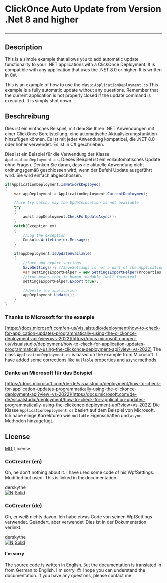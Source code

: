 ﻿# ClickOnce Auto Update from Version .Net 8 and higher<hr/>
## Description
This is a simple example that allows you to add automatic update
functionality to your .NET applications with a ClickOnce Deployment.
It is compatible with any application that uses the .NET 8.0 or higher.
It is written in C#.

This is an example of how to use the class: `ApplicationDeployment.cs`
This example is a fully automatic update without any questions.
Remember that the current application is not properly closed if
the update command is executed. It is simply shot down.

## Beschreibung
Dies ist ein einfaches Beispiel, mit dem Sie Ihren .NET Anwendungen mit
einer ClickOnce Bereitstellung, eine automatische Aktualisierungsfunktion
hinzufügen können. Es ist mit jeder Anwendung kompatibel, die .NET 8.0
oder höher verwendet. Es ist in C# geschrieben.

Dies ist ein Beispiel für die Verwendung der Klasse `ApplicationDeployment.cs`: Dieses Beispiel
ist ein vollautomatisches Update ohne Fragen. Denken Sie daran, dass die
aktuelle Anwendung nicht ordnungsgemäß geschlossen wird, wenn der Befehl
Update ausgeführt wird. Sie wird einfach abgeschossen.

```csharp
if(ApplicationDeployment.IsNetworkDeployed)
{
    var appDeployment = ApplicationDeployment.CurrentDeployment;

    //use try catch, may the UpdateLocation is not available
    try
    {
        await appDeployment.CheckForUpdateAsync();
    }
    catch(Exception ex)
    {
        //Log the exception
        Console.WriteLine(ex.Message);
    }

    if(appDeployment.IsUpdateAvailable)
    {
        //Save and export settings
        SaveSettings(); //SaveSettings is not a part of the ApplicationDeployment or ExportHelper class
        var settingsExportHelper = new SettingsExportHelper(Properties.Settings.Default, @"C:\Temp\ExportSettings.json");
        //true means that is human readable (well formated)
        settingsExportHelper.Export(true);
        
        //Update the application
        appDeployment.Update();
    }
}
```

### Thanks to Microsoft for the example
[https://docs.microsoft.com/en-us/visualstudio/deployment/how-to-check-for-application-updates-programmatically-using-the-clickonce-deployment-api?view=vs-2022](https://docs.microsoft.com/en-us/visualstudio/deployment/how-to-check-for-application-updates-programmatically-using-the-clickonce-deployment-api?view=vs-2022)
The class `ApplicationDeployment.cs` is based on the example from Microsoft.
I have added some corrections like `nullable` properties and `async` methods.

### Danke an Microsoft für das Beispiel
[https://docs.microsoft.com/de-de/visualstudio/deployment/how-to-check-for-application-updates-programmatically-using-the-clickonce-deployment-api?view=vs-2022](https://docs.microsoft.com/de-de/visualstudio/deployment/how-to-check-for-application-updates-programmatically-using-the-clickonce-deployment-api?view=vs-2022)
Die Klasse `ApplicationDeployment.cs` basiert auf dem Beispiel von Microsoft.
Ich habe einige Korrekturen wie `nullable` Eigenschaften und `async` Methoden hinzugefügt.

## License
[MIT](https://choosealicense.com/licenses/mit/) License

### CoCreater (en)
Oh, he don't nothing about it. I have used some code of his WpfSettings. Modified but used. This is linked in the documentation.

derskythe   
[![N|Solid](https://avatars.githubusercontent.com/u/913534?s=60&v=4)](https://github.com/derskythe/WpfSettings/)

### CoCreater (de)
Oh, er weiß nichts davon. Ich habe etwas Code von seinen WpfSettings verwendet. Geändert, aber verwendet. Dies ist in der Dokumentation verlinkt.

derskythe   
[![N|Solid](https://avatars.githubusercontent.com/u/913534?s=60&v=4)](https://github.com/derskythe/WpfSettings/)

#### I'm sorry
The source code is written in English. But the documentation is translated in
from German to English. I'm sorry. 😉 I hope you can
understand the documentation. If you have any questions, please contact me.